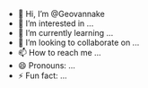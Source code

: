 - 👋 Hi, I’m @Geovannake
- 👀 I’m interested in ...
- 🌱 I’m currently learning ...
- 💞️ I’m looking to collaborate on ...
- 📫 How to reach me ...
- 😄 Pronouns: ...
- ⚡ Fun fact: ...

<!---
Geovannake/Geovannake is a ✨ special ✨ repository because its `README.md` (this file) appears on your GitHub profile.
You can click the Preview link to take a look at your changes.
--->
